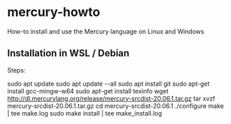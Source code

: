 # mercury-howto
How-to install and use the Mercury language on Linux and Windows

## Installation in WSL / Debian

Steps:

  sudo apt update
  sudo apt update --all
  sudo apt install git
  sudo apt-get install gcc-mingw-w64
  sudo apt-get install texinfo
  wget http://dl.mercurylang.org/release/mercury-srcdist-20.06.1.tar.gz
  tar xvzf mercury-srcdist-20.06.1.tar.gz
  cd mercury-srcdist-20.06.1
  ./configure
  make | tee make.log
  sudo make install | tee make_install.log


